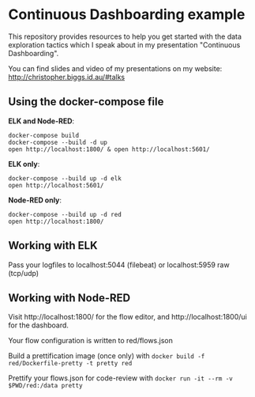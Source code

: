 # Continuous Dashboarding example

This repository provides resources to help you get started with the data
exploration tactics which I speak about in my presentation "Continuous Dashboarding".

You can find slides and video of my presentations on my website: http://christopher.biggs.id.au/#talks

## Using the docker-compose file

**ELK and Node-RED**:

```
docker-compose build
docker-compose --build -d up
open http://localhost:1800/ & open http://localhost:5601/
```

**ELK only**:

```
docker-compose --build up -d elk
open http://localhost:5601/
```

**Node-RED only**:

```
docker-compose --build up -d red
open http://localhost:1800/
```

## Working with ELK

Pass your logfiles to localhost:5044 (filebeat) or localhost:5959 raw
(tcp/udp)



## Working with Node-RED

Visit http://localhost:1800/ for the flow editor, and
http://localhost:1800/ui for the dashboard.

Your flow configuration is written to red/flows.json

Build a prettification image (once only) with `docker build -f red/Dockerfile-pretty -t pretty red`

Prettify your flows.json for code-review with `docker run -it --rm -v $PWD/red:/data pretty`



